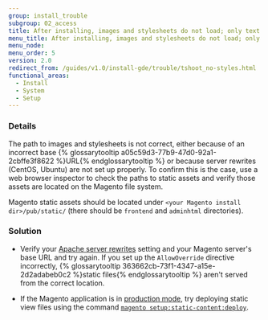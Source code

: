 ```yaml
---
group: install_trouble
subgroup: 02_access
title: After installing, images and stylesheets do not load; only text displays, no graphics
menu_title: After installing, images and stylesheets do not load; only text displays, no graphics
menu_node:
menu_order: 5
version: 2.0
redirect_from: /guides/v1.0/install-gde/trouble/tshoot_no-styles.html
functional_areas:
  - Install
  - System
  - Setup
---
```


### Details

The path to images and stylesheets is not correct, either because of an incorrect base {% glossarytooltip a05c59d3-77b9-47d0-92a1-2cbffe3f8622 %}URL{% endglossarytooltip %} or because server rewrites (CentOS, Ubuntu) are not set up properly. To confirm this is the case, use a web browser inspector to check the paths to static assets and verify those assets are located on the Magento file system.

Magento static assets should be located under `<your Magento install dir>/pub/static/` (there should be `frontend` and `adminhtml` directories).

### Solution

*	Verify your <a href="{{ page.baseurl }}/install-gde/prereq/apache.html#apache-help-rewrite">Apache server rewrites</a> setting and your Magento server's base URL and try again. If you set up the `AllowOverride` directive incorrectly, {% glossarytooltip 363662cb-73f1-4347-a15e-2d2adabeb0c2 %}static files{% endglossarytooltip %} aren't served from the correct location.

*	If the Magento application is in <a href="{{ page.baseurl }}/config-guide/bootstrap/magento-modes.html#production-mode">production mode</a>, try deploying static view files using the command <a href="{{ page.baseurl }}/config-guide/cli/config-cli-subcommands-static-view.html">`magento setup:static-content:deploy`</a>.
